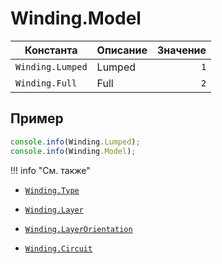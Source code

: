 # Winding.Model
<!--start-->
| Константа        | Описание | Значение |
|------------------|----------|---------:|
| `Winding.Lumped` | Lumped   | `1`      |
| `Winding.Full`   | Full     | `2`      |
<!--end-->

## Пример
```javascript linenums="1"
console.info(Winding.Lumped);
console.info(Winding.Model);
```

!!! info "См. также"

- [`Winding.Type`](./Type.md)

- [`Winding.Layer`](./Layer.md)

- [`Winding.LayerOrientation`](./LayerOrientation.md)

- [`Winding.Circuit`](./Circuit.md)
